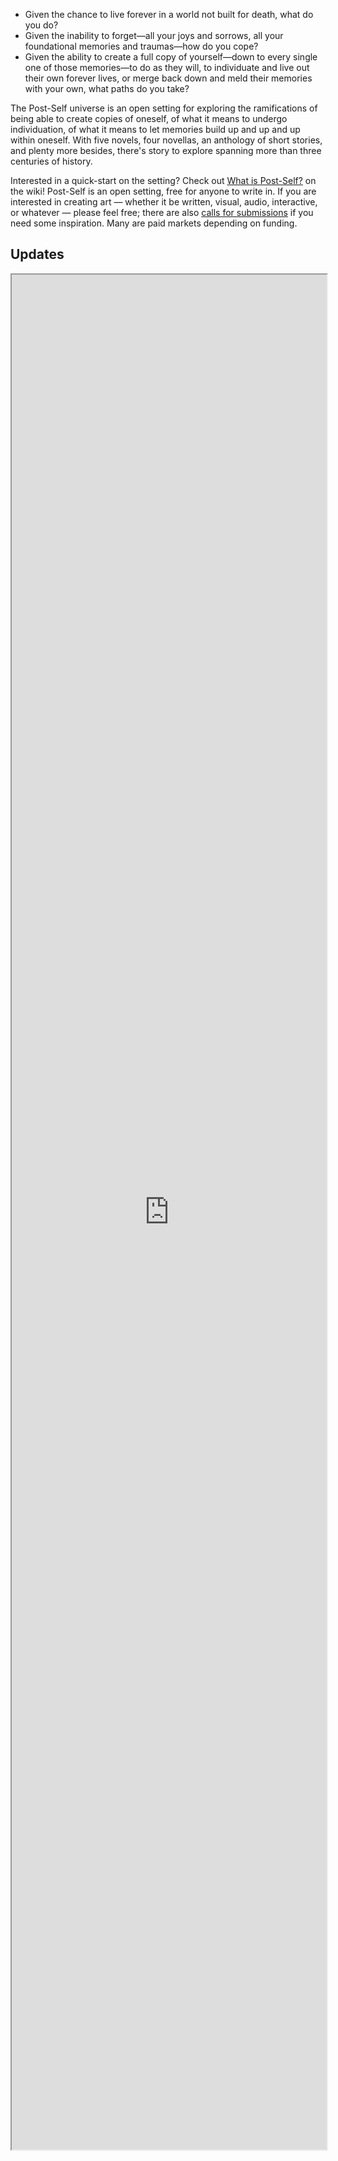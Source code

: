 ---
---

<div class="hero">
    <ul>
        <li>Given the chance to live forever in a world not built for death, what do you do?</li>
        <li>Given the inability to forget—all your joys and sorrows, all your foundational memories and traumas—how do you cope?</li>
        <li>Given the ability to create a full copy of yourself—down to every single one of those memories—to do as they will, to individuate and live out their own forever lives, or merge back down and meld their memories with your own, what paths do you take?</li>
    </ul>
</div>

The Post-Self universe is an open setting for exploring the ramifications of being able to create copies of oneself, of what it means to undergo individuation, of what it means to let memories build up and up and up within oneself. With five novels, four novellas, an anthology of short stories, and plenty more besides, there's story to explore spanning more than three centuries of history.

Interested in a quick-start on the setting? Check out [What is Post-Self?](https://wiki.post-self.ink/wiki/What_is_Post-Self%3F) on the wiki! Post-Self is an open setting, free for anyone to write in. If you are interested in creating art — whether it be written, visual, audio, interactive, or whatever — please feel free; there are also [calls for submissions](/extras/calls) if you need some inspiration. Many are paid markets depending on funding.

<!--
Alternately: "If I had a nickel for every time I accidentally wrote something with heavy plural undertones that I hadn't intended but nonetheless made me doubt my identity, I'd have two nickels! Which isn't a lot, but it is weird that it happened twice."
-->
<h2 id="home">Updates</h2>
<iframe style="width: 100%; height: 75vh" src="https://cohost.org/post-self"></iframe>
